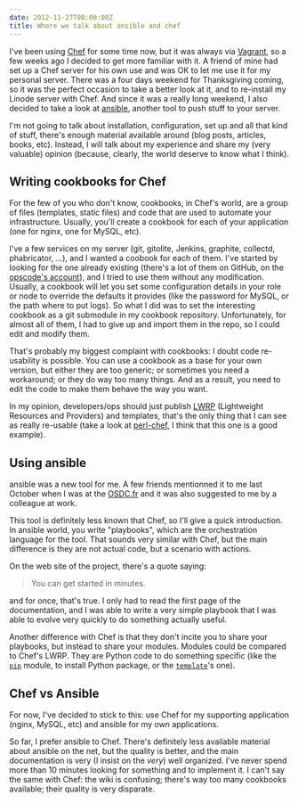 ```yaml
---
date: 2012-11-27T00:00:00Z
title: Where we talk about ansible and chef
---
```


I've been using [Chef](http://www.opscode.com/chef/) for some time now, but it was always via [Vagrant](http://vagrantup.com),
so a few weeks ago I decided to get more familiar with it.  A friend
of mine had set up a Chef server for his own use and was OK to let me use
it for my personal server.  There was a four days weekend for Thanksgiving
coming, so it was the perfect occasion to take a better look at it,
and to re-install my Linode server with Chef.  And since it was a
really long weekend, I also decided to take a look at [ansible](http://ansible.cc), another
tool to push stuff to your server.

I'm not going to talk about installation, configuration, set up and
all that kind of stuff, there's enough material available around (blog
posts, articles, books, etc).  Instead, I will talk about my
experience and share my (very valuable) opinion (because, clearly, the
world deserve to know what I think).

## Writing cookbooks for Chef

For the few of you who don't know, cookbooks, in Chef's world, are a
group of files (templates, static files) and code that are used to
automate your infrastructure.  Usually, you'll create a cookbook for
each of your application (one for nginx, one for MySQL, etc).

I've a few services on my server (git, gitolite, Jenkins, graphite,
collectd, phabricator, ...), and I wanted a coobook for each of them.
I've started by looking for the one already existing (there's a lot of
them on GitHub, on the
[opscode's account](https://github.com/opscode-cookbooks/)), and I tried to use
them without any modification.  Usually, a cookbook will let you set
some configuration details in your role or node to override the
defaults it provides (like
the password for MySQL, or the path where to put logs).  So what I did
was to set the interesting cookbook as a git submodule in my cookbook
repository.  Unfortunately, for almost all of them, I had to give up
and import them in the repo, so I could edit and modify them.

That's probably my biggest complaint with cookbooks: I doubt code
re-usability is possible.  You can use a cookbook as a base for your
own version, but either they are too generic; or sometimes you need a
workaround; or they do way too many things. And as a result, you need to edit the
code to make them behave the way you want.

In my opinion, developers/ops should just publish [LWRP](http://docs.opscode.com/essentials_cookbook_lwrp.html) (Lightweight
Resources and Providers) and templates, that's the only thing that I
can see as really re-usable (take a look at
[perl-chef](https://github.com/dagolden/perl-chef), I think that this one is a good
example).

## Using ansible

ansible was a new tool for me.  A few friends mentionned it to me last
October when I was at the [OSDC.fr](http://osdc.fr) and it was also suggested to me by a
colleague at work.

This tool is definitely less known that Chef, so I'll give a quick
introduction.  In ansible world, you write "playbooks", which are the
orchestration language for the tool.  That sounds very similar with
Chef, but the main difference is they are not actual code, but a
scenario with actions.

On the web site of the project, there's a quote saying:

> You can get started in minutes.

and for once, that's true.  I only had to read the first page of the
documentation, and I was able to write a very simple playbook that I
was able to evolve very quickly to do something actually useful.

Another difference with Chef is that they don't incite you to share
your playbooks, but instead to share your modules.  Modules could be
compared to Chef's LWRP.  They are Python code to do something
specific (like the [`pip`](http://ansible.cc/docs/modules.html#pip) module, to install Python package, or the
[`template`](http://ansible.cc/docs/modules.html#template)'s one).

## Chef vs Ansible

For now, I've decided to stick to this: use Chef for my supporting
application (nginx, MySQL, etc) and ansible for my own applications.

So far, I prefer ansible to Chef.  There's definitely less available
material about ansible on the net, but the quality is better, and the
main documentation is very (I insist on the *very*) well organized.  I've never spend more than
10 minutes looking for something and to implement it.  I can't say
the same with Chef: the wiki is confusing; there's way too many
cookbooks available; their quality is very disparate.

